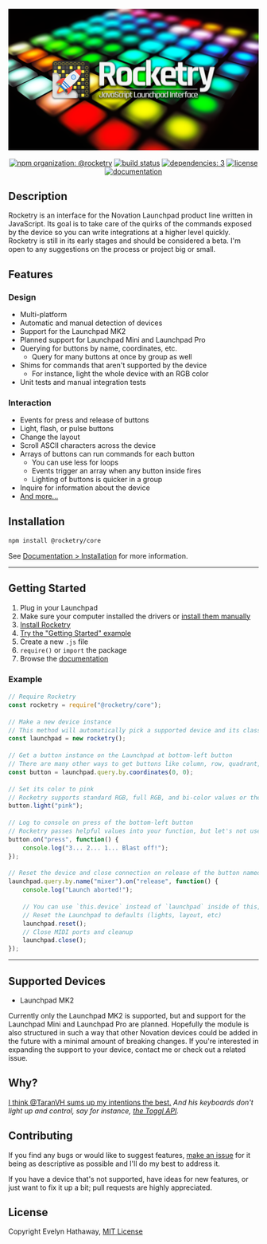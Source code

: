 <div align="center">

![Rocketry cover image](docs/images/cover.png)

[![npm organization: @rocketry](https://badgen.net/badge/npm/%40rocketry/fb3e44?icon=npm)](https://www.npmjs.com/org/rocketry)
[![build status](https://badgen.net/travis/rocketryjs/rocketry/master?icon=travis)](https://travis-ci.com/rocketryjs/rocketry)
[![dependencies: 3](https://badgen.net/badge/dependencies/3/blue)](https://github.com/rocketryjs/rocketry/network/dependencies)
[![license](https://badgen.net/badge/license/MIT/blue)](/LICENSE)
[![documentation](https://badgen.net/badge/docs/github/blue)](docs)

</div>

## Description

Rocketry is an interface for the Novation Launchpad product line written in JavaScript. Its goal is to take care of the quirks of the commands exposed by the device so you can write integrations at a higher level quickly. Rocketry is still in its early stages and should be considered a beta. I'm open to any suggestions on the process or project big or small.

## Features

### Design

- Multi-platform
- Automatic and manual detection of devices
- Support for the Launchpad MK2
- Planned support for Launchpad Mini and Launchpad Pro
- Querying for buttons by name, coordinates, etc.
	- Query for many buttons at once by group as well
- Shims for commands that aren't supported by the device
	- For instance, light the whole device with an RGB color
- Unit tests and manual integration tests

### Interaction

- Events for press and release of buttons
- Light, flash, or pulse buttons
- Change the layout
- Scroll ASCII characters across the device
- Arrays of buttons can run commands for each button
	- You can use less for loops
	- Events trigger an array when any button inside fires
	- Lighting of buttons is quicker in a group
- Inquire for information about the device
- [And more...](docs/interaction.md)


## Installation

```bash
npm install @rocketry/core
```

See [Documentation > Installation](docs/installation.md) for more information.

---

## Getting Started

1. Plug in your Launchpad
2. Make sure your computer installed the drivers or [install them manually](https://us.novationmusic.com/support/product-downloads?product=Launchpad)
3. [Install Rocketry](docs/installation.md)
4. [Try the "Getting Started" example](docs/getting-started.md)
5. Create a new `.js` file
6. `require()` or `import` the package
7. Browse the [documentation](docs)

### Example

<!-- Also change /doc/getting-started.md -->

```js
// Require Rocketry
const rocketry = require("@rocketry/core");

// Make a new device instance
// This method will automatically pick a supported device and its class
const launchpad = new rocketry();

// Get a button instance on the Launchpad at bottom-left button
// There are many other ways to get buttons like column, row, quadrant, etc.
const button = launchpad.query.by.coordinates(0, 0);

// Set its color to pink
// Rocketry supports standard RGB, full RGB, and bi-color values or their names
button.light("pink");

// Log to console on press of the bottom-left button
// Rocketry passes helpful values into your function, but let's not use them now
button.on("press", function() {
    console.log("3... 2... 1... Blast off!");
});

// Reset the device and close connection on release of the button named "mixer"
launchpad.query.by.name("mixer").on("release", function() {
    console.log("Launch aborted!");

    // You can use `this.device` instead of `launchpad` inside of this, but let's use our own reference
    // Reset the Launchpad to defaults (lights, layout, etc)
    launchpad.reset();
    // Close MIDI ports and cleanup
    launchpad.close();
});
```

---

## Supported Devices

- Launchpad MK2

Currently only the Launchpad MK2 is supported, but and support for the Launchpad Mini and Launchpad Pro are planned. Hopefully the module is also structured in such a way that other Novation devices could be added in the future with a minimal amount of breaking changes. If you're interested in expanding the support to your device, contact me or check out a related issue.

## Why?

[I think @TaranVH sums up my intentions the best.](https://youtu.be/kB2kIAEhjpE) *And his keyboards don't light up and control, say for instance, [the Toggl API](https://github.com/toggl/toggl_api_docs#nodejs).*

## Contributing

If you find any bugs or would like to suggest features, [make an issue](https://github.com/rocketryjs/rocketry/issues/new) for it being as descriptive as possible and I'll do my best to address it.

If you have a device that's not supported, have ideas for new features, or just want to fix it up a bit; pull requests are highly appreciated.

## License

Copyright Evelyn Hathaway, [MIT License](https://github.com/rocketryjs/rocketry/blob/master/LICENSE)
